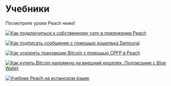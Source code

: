 # Учебники

Посмотрите уроки Peach ниже!

[![Как подключиться к собственному узлу в приложении Peach](https://img.youtube.com/vi/xtvq2i3mIYg/0.jpg)](https://www.youtube.com/watch?v=xtvq2i3mIYg)

[![Как подписать сообщение с помощью кошелька Samourai](https://img.youtube.com/vi/xgewSfhLgtY/0.jpg)](https://www.youtube.com/watch?v/xgewSfhLgtY)

[![Как ускорить транзакции Bitcoin с помощью CPFP в Peach](https://img.youtube.com/vi/24OtQkL0CxU/0.jpg)](https://www.youtube.com/watch?v=24OtQkL0CxU)

[![Как купить Bitcoin напрямую на внешний кошелек. Подписание с Blue Wallet](https://img.youtube.com/vi/d3STuVfFWfQ/0.jpg)](https://www.youtube.com/watch?v=d3STuVfFWfQ)

[![Учебник Peach на испанском языке](https://img.youtube.com/vi/sVwSzTVIe6s/0.jpg)](https://www.youtube.com/watch?v=sVwSzTVIe6s)
